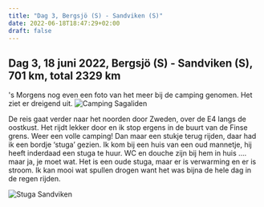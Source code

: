 ```yaml
---
title: "Dag 3, Bergsjö (S) - Sandviken (S)"
date: 2022-06-18T18:47:29+02:00
draft: false
---
```

## Dag 3, 18 juni 2022, Bergsjö (S) - Sandviken (S), 701 km, total 2329 km

's Morgens nog even een foto van het meer bij de camping genomen. Het ziet er dreigend uit.
![Camping Sagaliden](/images/noordkaap2022-06-18-01-sagaliden-r.jpg "Camping Sagaliden")

De reis gaat verder naar het noorden door Zweden, over de E4 langs de oostkust. Het rijdt lekker door en
ik stop ergens in de buurt van de Finse grens. Weer een volle camping! Dan maar een stukje
terug rijden, daar had ik een bordje ‘stuga’ gezien. Ik kom bij een huis van een oud mannetje,
hij heeft inderdaad een stuga te huur. WC en douche zijn bij hem in huis …. maar ja, je moet
wat. Het is een oude stuga, maar er is verwarming en er is stroom. Ik kan mooi wat spullen drogen
want het was bijna de hele dag in de regen rijden.

![Stuga Sandviken](/images/noordkaap2022-06-18-02-stuga-r.jpg "Stuga Sandviken")
